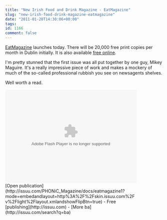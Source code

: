 ```yaml
---
title: "New Irish Food and Drink Magazine - EatMagazine"
slug: "new-irish-food-drink-magazine-eatmagazine"
date: "2011-01-20T14:30:06+00:00"
tags:
id: 1166
comment: false
---
```


[EatMagazine](http://issuu.com/phonic_magazine/docs/eatmagazine1) launches today. There will be 20,000 free print copies per month in Dublin initially. It is also available [free online](http://issuu.com/phonic_magazine/docs/eatmagazine1).

I'm pretty stunned that the first issue was all put together by one guy, Mikey Maguire. It's a really impressive piece of work and makes a mockery of much of the so-called professional rubbish you see on newsagents shelves.

Well worth a read.

<div><object style="width:420px;height:299px" ><param name="movie" value="http://static.issuu.com/webembed/viewers/style1/v1/IssuuViewer.swf?mode=embedandlayout=http%3A%2F%2Fskin.issuu.com%2Fv%2Flight%2Flayout.xmlandshowFlipBtn=trueanddocumentId=110112004640-2393dc42a07347358e0788bfd918c848anddocName=eatmagazine1andusername=PHONiC_MagazineandloadingInfoText=EatMagazine%20-%20Issue%20Oneandet=1295533689665ander=94" /><param name="allowfullscreen" value="true"/><param name="menu" value="false"/><embed src="http://static.issuu.com/webembed/viewers/style1/v1/IssuuViewer.swf" type="application/x-shockwave-flash" allowfullscreen="true" menu="false" style="width:420px;height:299px" flashvars="mode=embedandlayout=http%3A%2F%2Fskin.issuu.com%2Fv%2Flight%2Flayout.xmlandshowFlipBtn=trueanddocumentId=110112004640-2393dc42a07347358e0788bfd918c848anddocName=eatmagazine1andusername=PHONiC_MagazineandloadingInfoText=EatMagazine%20-%20Issue%20Oneandet=1295533689665ander=94" /></object><div style="width:420px;text-align:left;">[Open publication](http://issuu.com/PHONiC_Magazine/docs/eatmagazine1?mode=embedandlayout=http%3A%2F%2Fskin.issuu.com%2Fv%2Flight%2Flayout.xmlandshowFlipBtn=true) - Free [publishing](http://issuu.com) - [More ba](http://issuu.com/search?q=ba)</div></div>
